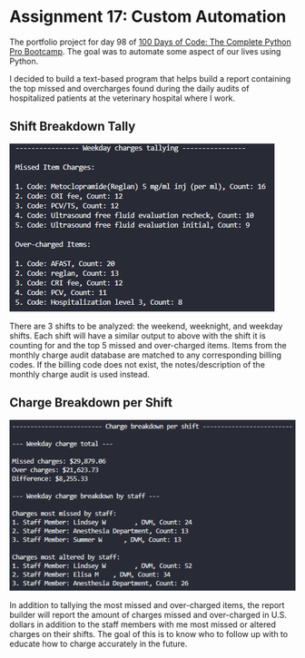 # Assignment 17: Custom Automation

The portfolio project for day 98 of [100 Days of Code: The Complete Python Pro Bootcamp](https://www.udemy.com/course/100-days-of-code). The goal was to automate some aspect of our lives using Python.

I decided to build a text-based program that helps build a report containing the top missed and overcharges found during the daily audits of hospitalized patients at the veterinary hospital where I work.

## Shift Breakdown Tally

![A screen grab of the terminal. It reads "Weekday charges tallying" with the top 5 missed and over-charged items](charge_tally.png)

There are 3 shifts to be analyzed: the weekend, weeknight, and weekday shifts. Each shift will have a similar output to above with the shift it is counting for and the top 5 missed and over-charged items. Items from the monthly charge audit database are matched to any corresponding billing codes. If the billing code does not exist, the notes/description of the monthly charge audit is used instead.

## Charge Breakdown per Shift

![A screen grab of the terminal. It reads "Charge breakdown per shift" with the weekday charge totals with a staff breakdown](charge_report.png)

In addition to tallying the most missed and over-charged items, the report builder will report the amount of charges missed and over-charged in U.S. dollars in addition to the staff members with me most missed or altered charges on their shifts. The goal of this is to know who to follow up with to educate how to charge accurately in the future.

